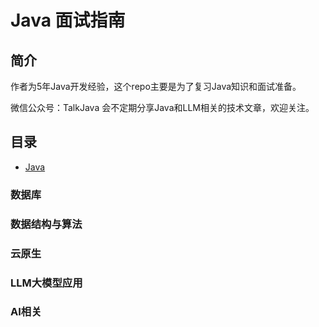 # Java 面试指南

## 简介

作者为5年Java开发经验，这个repo主要是为了复习Java知识和面试准备。


微信公众号：TalkJava
会不定期分享Java和LLM相关的技术文章，欢迎关注。



## 目录


- [Java](docs/java.md)
  

### 数据库

### 数据结构与算法


### 云原生


### LLM大模型应用


### AI相关





